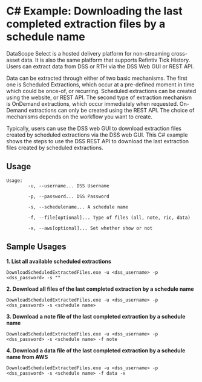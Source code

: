 # C# Example: Downloading the last completed extraction files by a schedule name

DataScope Select is a hosted delivery platform for non-streaming cross-asset data. It is also the same platform that supports Refintiv Tick History. Users can extract data from DSS or RTH via the DSS Web GUI or REST API.

Data can be extracted through either of two basic mechanisms. The first one is Scheduled Extractions, which occur at a pre-defined moment in time which could be once-of, or recurring. Scheduled extractions can be created using the website, or REST API. The second type of extraction mechanism is OnDemand extractions, which occur immediately when requested. On-Demand extractions can only be created using the REST API. The choice of mechanisms depends on the workflow you want to create.

Typically, users can use the DSS web GUI to download extraction files created by scheduled extractions via the DSS web GUI. This C# example shows the steps to use the DSS REST API to download the last extraction files created by scheduled extractions.

## Usage

```
Usage:
        -u, --username... DSS Username

        -p, --password... DSS Password

        -s, --schedulename... A schedule name

        -f, --file[optional]... Type of files (all, note, ric, data)

        -x, --aws[optional]... Set whether show or not
```

## Sample Usages

**1. List all available scheduled extractions**

```
DownloadScheduledExtractedFiles.exe -u <dss_username> -p <dss_password> -s ""
```

**2. Download all files of the last completed extraction by a schedule name**

```
DownloadScheduledExtractedFiles.exe -u <dss_username> -p <dss_password> -s <schedule name>
```
**3. Download a note file of the last completed extraction by a schedule name**

```
DownloadScheduledExtractedFiles.exe -u <dss_username> -p <dss_password> -s <schedule name> -f note
```

**4. Download a data file of the last completed extraction by a schedule name from AWS**

```
DownloadScheduledExtractedFiles.exe -u <dss_username> -p <dss_password> -s <schedule name> -f data -x
```
